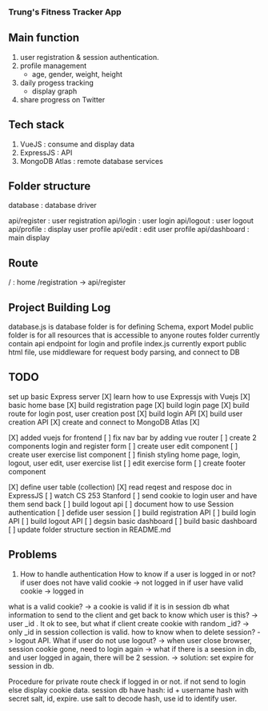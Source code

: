 ### Trung's Fitness Tracker App

## Main function
1. user registration & session authentication.
2. profile management
    + age, gender, weight, height
3. daily progess tracking
    + display graph
4. share progress on Twitter

## Tech stack
1. VueJS          : consume and display data
2. ExpressJS      : API
3. MongoDB Atlas  : remote database services

## Folder structure
database : database driver

api/register   : user registration
api/login      : user login
api/logout     : user logout
api/profile    : display user profile
api/edit       : edit user profile
api/dashboard  : main display

## Route
/ : home
/registration -> api/register

## Project Building Log
database.js is database folder is for defining Schema, export Model
public folder is for all resources that is accessible to anyone
routes folder currently contain api endpoint for login and profile
index.js currently export public html file, use middleware for
request body parsing, and connect to DB

## TODO
set up basic Express server [X]
learn how to use Expressjs with Vuejs [X]
basic home base [X]
build registration page [X]
build login page [X]
build route for login post, user creation post [X]
build login API [X]
build user creation API [X]
create and connect to MongoDB Atlas [X]

[X] added vuejs for frontend
[ ] fix nav bar by adding vue router
[ ] create 2 components login and register form
[ ] create user edit component
[ ] create user exercise list component
[ ] finish styling home page, login, logout, user edit, user exercise list
[ ] edit exercise form
[ ] create footer component

[X] define user table (collection)
[X] read reqest and respose doc in ExpressJS
[ ] watch CS 253 Stanford
[ ] send cookie to login user and have them send back
[ ] build logout api
[ ] document how to use Session authentication
[ ] defide user session
[ ] build registration API
[ ] build login API
[ ] build logout API
[ ] degsin basic dashboard
[ ] build basic dashboard
[ ] update folder structure section in README.md

## Problems

1. How to handle authentication
How to know if a user is logged in or not?
if user does not have valid cookie -> not logged in
if user have valid cookie -> logged in

what is a valid cookie? -> a cookie is valid if it is in session db
what information to send to the client and get back to know which
user is this? -> user _id . It ok to see, but what if client create 
cookie with random _id? -> only _id in session collection is valid.
how to know when to delete session? -> logout API. What if user do
not use logout? -> when user close browser, session cookie gone,
need to login again -> what if there is a seesion in db, and user
logged in again, there will be 2 session. -> solution: set expire 
for session in db. 

Procedure
for private route check if logged in or not. if not send to login
else display cookie data.
session db have hash: id + username hash with secret salt, id,
expire.
use salt to decode hash, use id to identify user.



